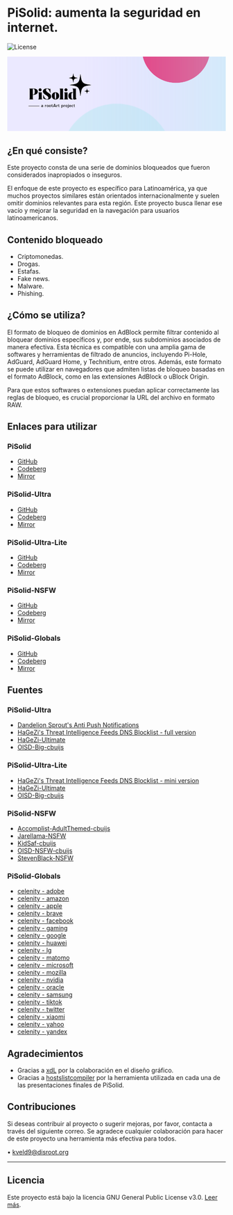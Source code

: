 # PiSolid: aumenta la seguridad en internet.

![License](https://img.shields.io/badge/License-GPLv3-orange.svg)

<img src="images/banner.png" alt="banner" style="max-width: 100%; height: auto;">

## ¿En qué consiste?

Este proyecto consta de una serie de dominios bloqueados que fueron considerados inapropiados o inseguros.

El enfoque de este proyecto es específico para Latinoamérica, ya que muchos proyectos similares están orientados internacionalmente y suelen omitir dominios relevantes para esta región. Este proyecto busca llenar ese vacío y mejorar la seguridad en la navegación para usuarios latinoamericanos.

## Contenido bloqueado
- Criptomonedas.
- Drogas.
- Estafas.
- Fake news.
- Malware.
- Phishing.

## ¿Cómo se utiliza?

El formato de bloqueo de dominios en AdBlock permite filtrar contenido al bloquear dominios específicos y, por ende, sus subdominios asociados de manera efectiva. Esta técnica es compatible con una amplia gama de softwares y herramientas de filtrado de anuncios, incluyendo Pi-Hole, AdGuard, AdGuard Home, y Technitium, entre otros. Además, este formato se puede utilizar en navegadores que admiten listas de bloqueo basadas en el formato AdBlock, como en las extensiones AdBlock o uBlock Origin.

Para que estos softwares o extensiones puedan aplicar correctamente las reglas de bloqueo, es crucial proporcionar la URL del archivo en formato RAW.

## Enlaces para utilizar
### **PiSolid**
- [GitHub](https://raw.githubusercontent.com/kveld9/PiSolid/refs/heads/main/pisolid.txt)
- [Codeberg](https://codeberg.org/kveld9/PiSolid/raw/branch/main/pisolid.txt)
- [Mirror](https://brevent.sytes.net/dns/pisolid.txt)

### **PiSolid-Ultra**
- [GitHub](https://raw.githubusercontent.com/kveld9/PiSolid/refs/heads/main/pisolid-ultra.txt)
- [Codeberg](https://codeberg.org/kveld9/PiSolid/raw/branch/main/pisolid-ultra.txt)
- [Mirror](https://brevent.sytes.net/dns/pisolid-ultra.txt)

### **PiSolid-Ultra-Lite**
- [GitHub](https://raw.githubusercontent.com/kveld9/PiSolid/refs/heads/main/pisolid-ultra-lite.txt)
- [Codeberg](https://codeberg.org/kveld9/PiSolid/raw/branch/main/pisolid-ultra-lite.txt)
- [Mirror](https://brevent.sytes.net/dns/pisolid-ultra-lite.txt)

### **PiSolid-NSFW**
- [GitHub](https://raw.githubusercontent.com/kveld9/PiSolid/refs/heads/main/pisolid-nsfw.txt)
- [Codeberg](https://codeberg.org/kveld9/PiSolid/raw/branch/main/pisolid-nsfw.txt)
- [Mirror](https://brevent.sytes.net/dns/pisolid-nsfw.txt)

### **PiSolid-Globals**
- [GitHub](https://raw.githubusercontent.com/kveld9/PiSolid/refs/heads/main/pisolid-globals.txt)
- [Codeberg](https://codeberg.org/kveld9/PiSolid/raw/branch/main/pisolid-globals.txt)
- [Mirror](https://brevent.sytes.net/dns/pisolid-globals.txt)

## Fuentes
### **PiSolid-Ultra**
- [Dandelion Sprout's Anti Push Notifications](https://adguardteam.github.io/HostlistsRegistry/assets/filter_39.txt)  
- [HaGeZi's Threat Intelligence Feeds DNS Blocklist - full version](https://gitlab.com/hagezi/mirror/-/raw/main/dns-blocklists/adblock/tif.txt)  
- [HaGeZi-Ultimate](https://gitlab.com/hagezi/mirror/-/raw/main/dns-blocklists/adblock/ultimate.txt)  
- [OISD-Big-cbuijs](https://raw.githubusercontent.com/cbuijs/oisd/refs/heads/master/big/domains.adblock)  

### **PiSolid-Ultra-Lite**
- [HaGeZi's Threat Intelligence Feeds DNS Blocklist - mini version](https://codeberg.org/hagezi/mirror2/raw/branch/main/dns-blocklists/adblock/tif.mini.txt)
- [HaGeZi-Ultimate](https://gitlab.com/hagezi/mirror/-/raw/main/dns-blocklists/adblock/ultimate.txt)
- [OISD-Big-cbuijs](https://raw.githubusercontent.com/cbuijs/oisd/refs/heads/master/big/domains.top-n.adblock)

### **PiSolid-NSFW**
- [Accomplist-AdultThemed-cbuijs](https://raw.githubusercontent.com/cbuijs/accomplist/refs/heads/main/adult-themed/optimized.black.top-n.domain.list)  
- [Jarellama-NSFW](https://raw.githubusercontent.com/jarelllama/Scam-Blocklist/main/lists/adblock/nsfw.txt)
- [KidSaf-cbuijs](https://raw.githubusercontent.com/cbuijs/1hosts/refs/heads/main/KidSaf/domains.top-n.adblock)  
- [OISD-NSFW-cbuijs](https://raw.githubusercontent.com/cbuijs/oisd/refs/heads/master/nsfw/domains.top-n.adblock)  
- [StevenBlack-NSFW](https://raw.githubusercontent.com/StevenBlack/hosts/master/alternates/porn-only/hosts)  

### **PiSolid-Globals**
- [celenity - adobe](https://codeberg.org/celenity/BadBlock/raw/branch/pages/abp/adobe.txt)  
- [celenity - amazon](https://codeberg.org/celenity/BadBlock/raw/branch/pages/abp/amazon.txt)  
- [celenity - apple](https://codeberg.org/celenity/BadBlock/raw/branch/pages/abp/apple.txt)  
- [celenity - brave](https://codeberg.org/celenity/BadBlock/raw/branch/pages/abp/brave.txt)  
- [celenity - facebook](https://codeberg.org/celenity/BadBlock/raw/branch/pages/abp/facebook.txt)  
- [celenity - gaming](https://codeberg.org/celenity/BadBlock/raw/branch/pages/abp/gaming.txt)  
- [celenity - google](https://codeberg.org/celenity/BadBlock/raw/branch/pages/abp/google.txt)  
- [celenity - huawei](https://codeberg.org/celenity/BadBlock/raw/branch/pages/abp/huawei.txt)  
- [celenity - lg](https://codeberg.org/celenity/BadBlock/raw/branch/pages/abp/lg.txt)  
- [celenity - matomo](https://codeberg.org/celenity/BadBlock/raw/branch/pages/abp/matomo.txt)  
- [celenity - microsoft](https://codeberg.org/celenity/BadBlock/raw/branch/pages/abp/microsoft.txt)  
- [celenity - mozilla](https://codeberg.org/celenity/BadBlock/raw/branch/pages/abp/mozilla.txt)  
- [celenity - nvidia](https://codeberg.org/celenity/BadBlock/raw/branch/pages/abp/nvidia.txt)  
- [celenity - oracle](https://codeberg.org/celenity/BadBlock/raw/branch/pages/abp/oracle.txt)  
- [celenity - samsung](https://codeberg.org/celenity/BadBlock/raw/branch/pages/abp/samsung.txt)  
- [celenity - tiktok](https://codeberg.org/celenity/BadBlock/raw/branch/pages/abp/tiktok.txt)  
- [celenity - twitter](https://codeberg.org/celenity/BadBlock/raw/branch/pages/abp/twitter.txt)  
- [celenity - xiaomi](https://codeberg.org/celenity/BadBlock/raw/branch/pages/abp/xiaomi.txt)  
- [celenity - yahoo](https://codeberg.org/celenity/BadBlock/raw/branch/pages/abp/yahoo.txt)  
- [celenity - yandex](https://codeberg.org/celenity/BadBlock/raw/branch/pages/abp/yandex.txt)

## Agradecimientos
- Gracias a [xdL](https://t.me/xdlane) por la colaboración en el diseño gráfico.
- Gracias a [hostslistcompiler](https://github.com/AdguardTeam/HostlistCompiler) por la herramienta utilizada en cada una de las presentaciones finales de PiSolid.

## Contribuciones

Si deseas contribuir al proyecto o sugerir mejoras, por favor, contacta a través del siguiente correo. Se agradece cualquier colaboración para hacer de este proyecto una herramienta más efectiva para todos.

• kveld9@disroot.org

---

## Licencia

Este proyecto está bajo la licencia GNU General Public License v3.0. [Leer más](LICENSE).
